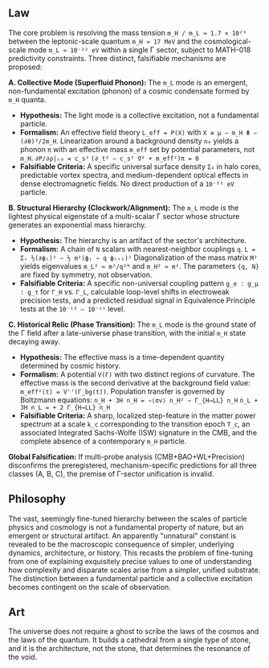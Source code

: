 ## Law
The core problem is resolving the mass tension `m_H / m_L ≈ 1.7 × 10²⁹` between the leptonic-scale quantum `m_H ≈ 17 MeV` and the cosmological-scale mode `m_L ≈ 10⁻²² eV` within a single Γ sector, subject to MATH-018 predictivity constraints. Three distinct, falsifiable mechanisms are proposed:

**A. Collective Mode (Superfluid Phonon):** The `m_L` mode is an emergent, non-fundamental excitation (phonon) of a cosmic condensate formed by `m_H` quanta.
*   **Hypothesis:** The light mode is a collective excitation, not a fundamental particle.
*   **Formalism:** An effective field theory `L_eff = P(X)` with `X ≡ μ − m_H Φ − (∂θ)²/2m_H`. Linearization around a background density `n₀` yields a phonon `π` with an effective mass `m_eff` set by potential parameters, not `m_H`.
    `∂P/∂ρ|ₙ₀ = c_s²`
    `(∂_t² − c_s² ∇² + m_eff²)π = 0`
*   **Falsifiable Criteria:** A specific universal surface density `Σ₀` in halo cores, predictable vortex spectra, and medium-dependent optical effects in dense electromagnetic fields. No direct production of a `10⁻²² eV` particle.

**B. Structural Hierarchy (Clockwork/Alignment):** The `m_L` mode is the lightest physical eigenstate of a multi-scalar Γ sector whose structure generates an exponential mass hierarchy.
*   **Hypothesis:** The hierarchy is an artifact of the sector's architecture.
*   **Formalism:** A chain of `N` scalars with nearest-neighbor couplings `q`.
    `L = Σᵢ ½(∂ϕᵢ)² − ½ m²(ϕᵢ − q ϕᵢ₊₁)²`
    Diagonalization of the mass matrix `M²` yields eigenvalues `m_L² ≈ m²/q²ᴺ` and `m_H² ≈ m²`. The parameters `{q, N}` are fixed by symmetry, not observation.
*   **Falsifiable Criteria:** A specific non-universal coupling pattern `g_e : g_μ : g_τ` for `Γ_H` vs. `Γ_L`, calculable loop-level shifts in electroweak precision tests, and a predicted residual signal in Equivalence Principle tests at the `10⁻¹³ – 10⁻¹⁵` level.

**C. Historical Relic (Phase Transition):** The `m_L` mode is the ground state of the Γ field after a late-universe phase transition, with the initial `m_H` state decaying away.
*   **Hypothesis:** The effective mass is a time-dependent quantity determined by cosmic history.
*   **Formalism:** A potential `V(Γ)` with two distinct regions of curvature. The effective mass is the second derivative at the background field value: `m_eff²(t) = V''(Γ_bg(t))`. Population transfer is governed by Boltzmann equations:
    `ṅ_H + 3H n_H = −⟨σv⟩ n_H² − Γ_{H→LL} n_H`
    `ṅ_L + 3H n_L = + 2 Γ_{H→LL} n_H`
*   **Falsifiable Criteria:** A sharp, localized step-feature in the matter power spectrum at a scale `k_c` corresponding to the transition epoch `T_c`, an associated Integrated Sachs-Wolfe (ISW) signature in the CMB, and the complete absence of a contemporary `m_H` particle.

**Global Falsification:** If multi-probe analysis (CMB+BAO+WL+Precision) disconfirms the preregistered, mechanism-specific predictions for all three classes (A, B, C), the premise of Γ-sector unification is invalid.

## Philosophy
The vast, seemingly fine-tuned hierarchy between the scales of particle physics and cosmology is not a fundamental property of nature, but an emergent or structural artifact. An apparently "unnatural" constant is revealed to be the macroscopic consequence of simpler, underlying dynamics, architecture, or history. This recasts the problem of fine-tuning from one of explaining exquisitely precise values to one of understanding how complexity and disparate scales arise from a simpler, unified substrate. The distinction between a fundamental particle and a collective excitation becomes contingent on the scale of observation.

## Art
The universe does not require a ghost to scribe the laws of the cosmos and the laws of the quantum. It builds a cathedral from a single type of stone, and it is the architecture, not the stone, that determines the resonance of the void.